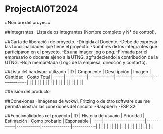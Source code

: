 # ProjectAIOT2024

#Nombre del proyecto

##Integrantes
-Lista de os integrantes (Nombre completo y N° de control).

##Carta de liberación de proyecto.
-Dirigida al Docente.
-Debe de expresar las funcionalidades que tiene el proyecto.
-Nombres de los integrantes que participaron en el proyecto.
-Es una imagen jpg o png.
-Firmada por el empresario o docente ajeno a la UTNG, agfradeciendo la contribución de la UTNG.
-Hoja membretada (Logo de la empresa, dirección y contacto).

##Lista del hardware utilizado
| ID | Cmponente | Descripción | Imagen | Cantidad | Costo Total | 
-----|-----------|-------------|--------|----------|-------------|
|    |           |             |        |          |             |
|    |           |             |        |          |             | 
|    |           |             |        |          |             |

##Visión del producto



##Conexiones
-Imagenes de wokwi, Fritzing o de otro software que me permita mostrar las conexiones del circuito.
-Raspberry
-ESP 32

##Funcionalidades del proyecto
| ID | Historia de usuario | Prioridad | Estimación | Como probarlo | Esponsable | 
-----|---------------------|-----------|------------|---------------|------------|
|    |                     |           |            |               |            |
|    |                     |           |            |               |            | 
|    |                     |           |            |               |            |



